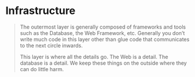 # Infrastructure

> The outermost layer is generally composed of frameworks and tools such as the Database, the Web Framework, etc. Generally you don’t write much code in this layer other than glue code that communicates to the next circle inwards.
>
> This layer is where all the details go. The Web is a detail. The database is a detail. We keep these things on the outside where they can do little harm.